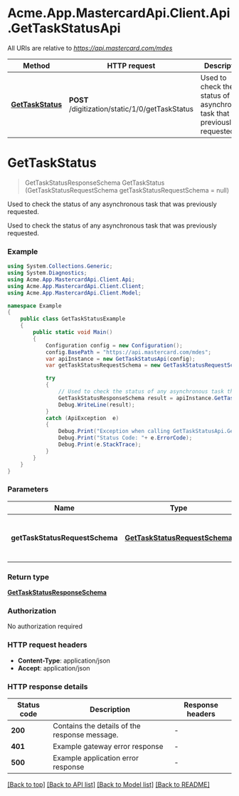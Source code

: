 # Acme.App.MastercardApi.Client.Api.GetTaskStatusApi

All URIs are relative to *https://api.mastercard.com/mdes*

Method | HTTP request | Description
------------- | ------------- | -------------
[**GetTaskStatus**](GetTaskStatusApi.md#gettaskstatus) | **POST** /digitization/static/1/0/getTaskStatus | Used to check the status of any asynchronous task that was previously requested.


<a name="gettaskstatus"></a>
# **GetTaskStatus**
> GetTaskStatusResponseSchema GetTaskStatus (GetTaskStatusRequestSchema getTaskStatusRequestSchema = null)

Used to check the status of any asynchronous task that was previously requested.

Used to check the status of any asynchronous task that was previously requested. 

### Example
```csharp
using System.Collections.Generic;
using System.Diagnostics;
using Acme.App.MastercardApi.Client.Api;
using Acme.App.MastercardApi.Client.Client;
using Acme.App.MastercardApi.Client.Model;

namespace Example
{
    public class GetTaskStatusExample
    {
        public static void Main()
        {
            Configuration config = new Configuration();
            config.BasePath = "https://api.mastercard.com/mdes";
            var apiInstance = new GetTaskStatusApi(config);
            var getTaskStatusRequestSchema = new GetTaskStatusRequestSchema(); // GetTaskStatusRequestSchema | Contains the details of the request message.  (optional) 

            try
            {
                // Used to check the status of any asynchronous task that was previously requested.
                GetTaskStatusResponseSchema result = apiInstance.GetTaskStatus(getTaskStatusRequestSchema);
                Debug.WriteLine(result);
            }
            catch (ApiException  e)
            {
                Debug.Print("Exception when calling GetTaskStatusApi.GetTaskStatus: " + e.Message );
                Debug.Print("Status Code: "+ e.ErrorCode);
                Debug.Print(e.StackTrace);
            }
        }
    }
}
```

### Parameters

Name | Type | Description  | Notes
------------- | ------------- | ------------- | -------------
 **getTaskStatusRequestSchema** | [**GetTaskStatusRequestSchema**](GetTaskStatusRequestSchema.md)| Contains the details of the request message.  | [optional] 

### Return type

[**GetTaskStatusResponseSchema**](GetTaskStatusResponseSchema.md)

### Authorization

No authorization required

### HTTP request headers

 - **Content-Type**: application/json
 - **Accept**: application/json

### HTTP response details
| Status code | Description | Response headers |
|-------------|-------------|------------------|
| **200** | Contains the details of the response message.  |  -  |
| **401** | Example gateway error response  |  -  |
| **500** | Example application error response  |  -  |

[[Back to top]](#) [[Back to API list]](../README.md#documentation-for-api-endpoints) [[Back to Model list]](../README.md#documentation-for-models) [[Back to README]](../README.md)

